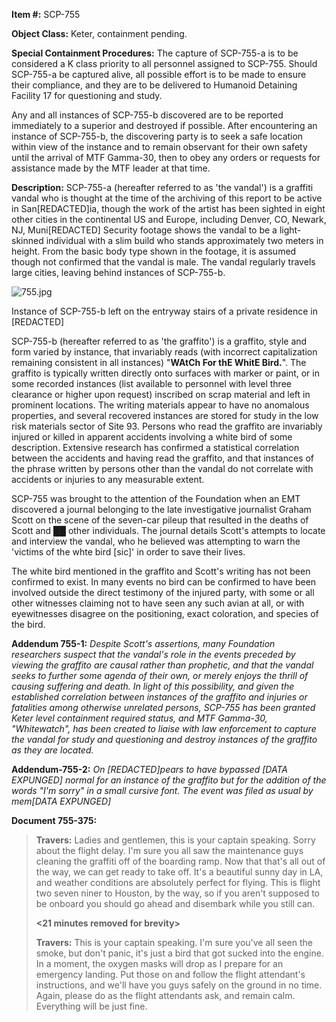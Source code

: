 **Item #:** SCP-755

**Object Class:** Keter, containment pending.

**Special Containment Procedures:** The capture of SCP-755-a is to be considered a K class priority to all personnel assigned to SCP-755. Should SCP-755-a be captured alive, all possible effort is to be made to ensure their compliance, and they are to be delivered to Humanoid Detaining Facility 17 for questioning and study.

Any and all instances of SCP-755-b discovered are to be reported immediately to a superior and destroyed if possible. After encountering an instance of SCP-755-b, the discovering party is to seek a safe location within view of the instance and to remain observant for their own safety until the arrival of MTF Gamma-30, then to obey any orders or requests for assistance made by the MTF leader at that time.

**Description:** SCP-755-a (hereafter referred to as 'the vandal') is a graffiti vandal who is thought at the time of the archiving of this report to be active in San\[REDACTED\]ia, though the work of the artist has been sighted in eight other cities in the continental US and Europe, including Denver, CO, Newark, NJ, Muni\[REDACTED\] Security footage shows the vandal to be a light-skinned individual with a slim build who stands approximately two meters in height. From the basic body type shown in the footage, it is assumed though not confirmed that the vandal is male. The vandal regularly travels large cities, leaving behind instances of SCP-755-b.

![755.jpg](http://scp-wiki.wdfiles.com/local--files/scp-755/755.jpg)

Instance of SCP-755-b left on the entryway stairs of a private residence in \[REDACTED\]

SCP-755-b (hereafter referred to as 'the graffito') is a graffito, style and form varied by instance, that invariably reads (with incorrect capitalization remaining consistent in all instances) "**WAtCh For thE WhitE Bird.**". The graffito is typically written directly onto surfaces with marker or paint, or in some recorded instances (list available to personnel with level three clearance or higher upon request) inscribed on scrap material and left in prominent locations. The writing materials appear to have no anomalous properties, and several recovered instances are stored for study in the low risk materials sector of Site 93. Persons who read the graffito are invariably injured or killed in apparent accidents involving a white bird of some description. Extensive research has confirmed a statistical correlation between the accidents and having read the graffito, and that instances of the phrase written by persons other than the vandal do not correlate with accidents or injuries to any measurable extent.

SCP-755 was brought to the attention of the Foundation when an EMT discovered a journal belonging to the late investigative journalist Graham Scott on the scene of the seven-car pileup that resulted in the deaths of Scott and ██ other individuals. The journal details Scott's attempts to locate and interview the vandal, who he believed was attempting to warn the 'victims of the whte bird \[sic\]' in order to save their lives.

The white bird mentioned in the graffito and Scott's writing has not been confirmed to exist. In many events no bird can be confirmed to have been involved outside the direct testimony of the injured party, with some or all other witnesses claiming not to have seen any such avian at all, or with eyewitnesses disagree on the positioning, exact coloration, and species of the bird.

**Addendum 755-1:** _Despite Scott's assertions, many Foundation researchers suspect that the vandal's role in the events preceded by viewing the graffito are causal rather than prophetic, and that the vandal seeks to further some agenda of their own, or merely enjoys the thrill of causing suffering and death. In light of this possibility, and given the established correlation between instances of the graffito and injuries or fatalities among otherwise unrelated persons, SCP-755 has been granted Keter level containment required status, and MTF Gamma-30, "Whitewatch", has been created to liaise with law enforcement to capture the vandal for study and questioning and destroy instances of the graffito as they are located._

**Addendum-755-2:** _On \[REDACTED\]pears to have bypassed \[DATA EXPUNGED\] normal for an instance of the graffito but for the addition of the words "I'm sorry" in a small cursive font. The event was filed as usual by mem\[DATA EXPUNGED\]_

**Document 755-375:**

> **Travers:** Ladies and gentlemen, this is your captain speaking. Sorry about the flight delay. I'm sure you all saw the maintenance guys cleaning the graffiti off of the boarding ramp. Now that that's all out of the way, we can get ready to take off. It's a beautiful sunny day in LA, and weather conditions are absolutely perfect for flying. This is flight two seven niner to Houston, by the way, so if you aren't supposed to be onboard you should go ahead and disembark while you still can.
> 
> **<21 minutes removed for brevity>**
> 
> **Travers:** This is your captain speaking. I'm sure you've all seen the smoke, but don't panic, it's just a bird that got sucked into the engine. In a moment, the oxygen masks will drop as I prepare for an emergency landing. Put those on and follow the flight attendant's instructions, and we'll have you guys safely on the ground in no time. Again, please do as the flight attendants ask, and remain calm. Everything will be just fine.